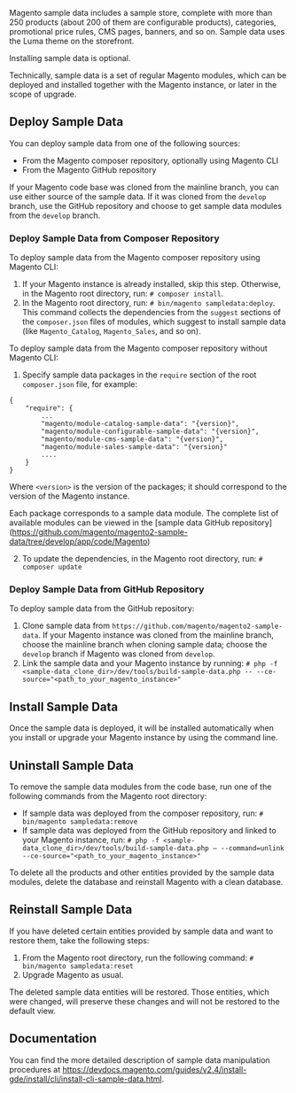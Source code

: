 Magento sample data includes a sample store, complete with more than 250 products (about 200 of them are configurable products), categories, promotional price rules, CMS pages, banners, and so on. Sample data uses the Luma theme on the storefront.

Installing sample data is optional.

Technically, sample data is a set of regular Magento modules, which can be deployed and installed together with the Magento instance, or later in the scope of upgrade.

## Deploy Sample Data

You can deploy sample data from one of the following sources:

* From the Magento composer repository, optionally using Magento CLI
* From the Magento GitHub repository

If your Magento code base was cloned from the mainline branch, you can use either source of the sample data. If it was cloned from the `develop` branch, use the GitHub repository and choose to get sample data modules from the `develop` branch.

### Deploy Sample Data from Composer Repository

To deploy sample data from the Magento composer repository using Magento CLI:

1. If your Magento instance is already installed, skip this step. Otherwise, in the Magento root directory, run: `# composer install`.
2. In the Magento root directory, run: `# bin/magento sampledata:deploy`. This command collects the dependencies from the `suggest` sections of the `composer.json` files of modules, which suggest to install sample data (like `Magento_Catalog`, `Magento_Sales`, and so on).

To deploy sample data from the Magento composer repository without Magento CLI:

1. Specify sample data packages in the `require` section of the root `composer.json` file, for example:
```
{
    "require": {
        ...
        "magento/module-catalog-sample-data": "{version}",
        "magento/module-configurable-sample-data": "{version}",
        "magento/module-cms-sample-data": "{version}",
        "magento/module-sales-sample-data": "{version}"
        ....
    }
}
```

Where `<version>` is the version of the packages; it should correspond to the version of the Magento instance.

Each package corresponds to a sample data module. The complete list of available modules can be viewed in the [sample data GitHub repository] (https://github.com/magento/magento2-sample-data/tree/develop/app/code/Magento)

2. To update the dependencies, in the Magento root directory, run: `# composer update`

### Deploy Sample Data from GitHub Repository

To deploy sample data from the GitHub repository:

1. Clone sample data from `https://github.com/magento/magento2-sample-data`. If your Magento instance was cloned from the mainline branch, choose the mainline branch when cloning sample data; choose the `develop` branch if Magento was cloned from `develop`.
2. Link the sample data and your Magento instance by running: `# php -f <sample-data_clone_dir>/dev/tools/build-sample-data.php -- --ce-source="<path_to_your_magento_instance>"`

## Install Sample Data

Once the sample data is deployed, it will be installed automatically when you install or upgrade your Magento instance by using the command line.

## Uninstall Sample Data

To remove the sample data modules from the code base, run one of the following commands from the Magento root directory:

* If sample data was deployed from the composer repository, run: `# bin/magento sampledata:remove`
* If sample data was deployed from the GitHub repository and linked to your Magento instance, run:
`# php -f <sample-data_clone_dir>/dev/tools/build-sample-data.php – --command=unlink --ce-source="<path_to_your_magento_instance>"`

To delete all the products and other entities provided by the sample data modules, delete the database and reinstall Magento with a clean database.

## Reinstall Sample Data

If you have deleted certain entities provided by sample data and want to restore them, take the following steps:

1. From the Magento root directory, run the following command: `# bin/magento sampledata:reset`
2. Upgrade Magento as usual.

The deleted sample data entities will be restored. Those entities, which were changed, will preserve these changes and will not be restored to the default view.

## Documentation

You can find the more detailed description of sample data manipulation procedures at <https://devdocs.magento.com/guides/v2.4/install-gde/install/cli/install-cli-sample-data.html>.
